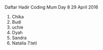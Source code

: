 Daftar Hadir Coding Mum Day 8
29 April 2016

1. Chika
2. Budi
3. uchie
4. Dyah
5. Sandra
6. Natalia
7.teti